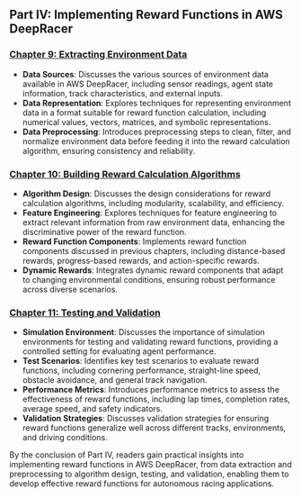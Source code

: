 ## Part IV: Implementing Reward Functions in AWS DeepRacer

### [Chapter 9: Extracting Environment Data](https://github.com/Rishit-katiyar/Mastering-AWS-DeepRacer/blob/944a1a80b835ff666ebb95204c681131b78af5a8/chapter's%20/Chapter%209:%20Extracting%20Environment%20Data.md)
- **Data Sources**: Discusses the various sources of environment data available in AWS DeepRacer, including sensor readings, agent state information, track characteristics, and external inputs.
- **Data Representation**: Explores techniques for representing environment data in a format suitable for reward function calculation, including numerical values, vectors, matrices, and symbolic representations.
- **Data Preprocessing**: Introduces preprocessing steps to clean, filter, and normalize environment data before feeding it into the reward calculation algorithm, ensuring consistency and reliability.

### [Chapter 10: Building Reward Calculation Algorithms](https://github.com/Rishit-katiyar/Mastering-AWS-DeepRacer/blob/944a1a80b835ff666ebb95204c681131b78af5a8/chapter's%20/Chapter%2010:%20Building%20Reward%20Calculation%20Algorithms.md)

- **Algorithm Design**: Discusses the design considerations for reward calculation algorithms, including modularity, scalability, and efficiency.
- **Feature Engineering**: Explores techniques for feature engineering to extract relevant information from raw environment data, enhancing the discriminative power of the reward function.
- **Reward Function Components**: Implements reward function components discussed in previous chapters, including distance-based rewards, progress-based rewards, and action-specific rewards.
- **Dynamic Rewards**: Integrates dynamic reward components that adapt to changing environmental conditions, ensuring robust performance across diverse scenarios.

### [Chapter 11: Testing and Validation](https://github.com/Rishit-katiyar/Mastering-AWS-DeepRacer/blob/944a1a80b835ff666ebb95204c681131b78af5a8/chapter's%20/Chapter%2011:%20Testing%20and%20Validation.md)

- **Simulation Environment**: Discusses the importance of simulation environments for testing and validating reward functions, providing a controlled setting for evaluating agent performance.
- **Test Scenarios**: Identifies key test scenarios to evaluate reward functions, including cornering performance, straight-line speed, obstacle avoidance, and general track navigation.
- **Performance Metrics**: Introduces performance metrics to assess the effectiveness of reward functions, including lap times, completion rates, average speed, and safety indicators.
- **Validation Strategies**: Discusses validation strategies for ensuring reward functions generalize well across different tracks, environments, and driving conditions.

By the conclusion of Part IV, readers gain practical insights into implementing reward functions in AWS DeepRacer, from data extraction and preprocessing to algorithm design, testing, and validation, enabling them to develop effective reward functions for autonomous racing applications.
